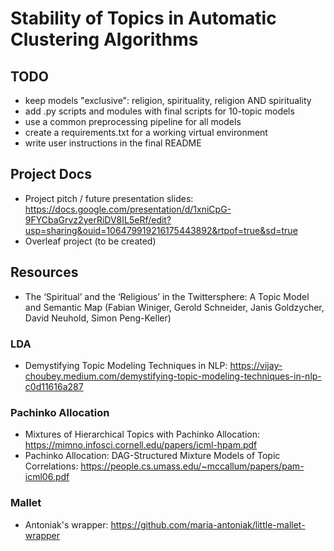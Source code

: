 # Stability of Topics in Automatic Clustering Algorithms

## TODO
* keep models "exclusive": religion, spirituality, religion AND spirituality
* add .py scripts and modules with final scripts for 10-topic models
* use a common preprocessing pipeline for all models
* create a requirements.txt for a working virtual environment
* write user instructions in the final README

## Project Docs
* Project pitch / future presentation slides: https://docs.google.com/presentation/d/1xniCpG-9FYCbaGrvz2yerRiDV8IL5eRf/edit?usp=sharing&ouid=106479919216175443892&rtpof=true&sd=true
* Overleaf project (to be created)

## Resources
* The ‘Spiritual’ and the ‘Religious’ in the Twittersphere: A Topic Model and Semantic Map (Fabian Winiger, Gerold Schneider, Janis Goldzycher, David Neuhold, Simon Peng-Keller)
### LDA
* Demystifying Topic Modeling Techniques in NLP: https://vijay-choubey.medium.com/demystifying-topic-modeling-techniques-in-nlp-c0d11616a287
### Pachinko Allocation
* Mixtures of Hierarchical Topics with Pachinko Allocation: https://mimno.infosci.cornell.edu/papers/icml-hpam.pdf
* Pachinko Allocation: DAG-Structured Mixture Models of Topic Correlations: https://people.cs.umass.edu/~mccallum/papers/pam-icml06.pdf
### Mallet
* Antoniak's wrapper: https://github.com/maria-antoniak/little-mallet-wrapper
